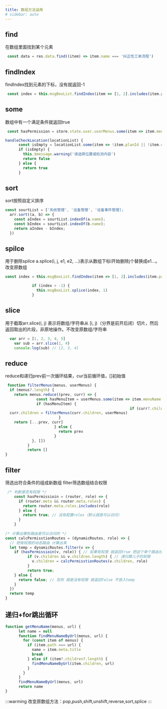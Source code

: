 ```yaml
---
title: 数组方法运用
# sidebar: auto
---
```

## find
在数组里面找到某个元素
```js
 const data = res.data.find((item) => item.name === '纠正性工单流程')
```

## findIndex
findIndex找到元素的下标，没有就返回-1
```js
 const index = this.msgBoxList.findIndex(item => [1, 2].includes(item.params.model))
```

## some
数组中有一个满足条件就返回true
```js
 const hasPermission = store.state.user.userMenus.some(item => item.menuName === to.meta.title)

handleCheckLocation(locationList) {
      const isEmpty = locationList.some(item => !item.planId || !item.checkContent)
      if (isEmpty) {
        this.$message.warning('请选择位置或检测内容')
        return false
      } else {
        return true
      }
```

## sort
sort按照自定义排序
```js
const sourtList = ['系统管理', '设备管理', '设备事件管理];
  arr.sort((a, b) => {
    const aIndex = sourtList.indexOf(a.name);
    const bIndex = sourtList.indexOf(b.name);
    return aIndex - bIndex;
  })
```

## spilce
用于删除spilce a.splice(i, j, e1, e2, ...)表示从数组下标i开始删除j个替换成e1...。改变原数组
```js
const index = this.msgBoxList.findIndex(item => [1, 2].includes(item.params.model))

            if (index > -1) {
              this.msgBoxList.splice(index, 1)
            }
```

## slice
用于截取arr.slice(i, j) 表示将数组/字符串从 [i, j)（分界是前开后闭）切片，然后返回取出的片段，非原地操作。不改变原数组/字符串
```js
  var arr = [1, 2, 3, 4, 5]
    var sub = arr.slice(1, 4)
    console.log(sub) // [2, 3, 4]
```

## reduce
reduce和递归prev前一次循环结果，cur当前循环值，[]初始值
```js
 function filterMenus(menus, userMenus) {
  if (menus?.length) {
    return menus.reduce((prev, curr) => {
              const hasMenuItem = userMenus.some(item => item.menuName === curr.meta.title)
              if (hasMenuItem) {
                                                        if (curr?.children?.length > 1) {
  curr.children = filterMenus(curr.children, userMenus)
                        }                     
    return [...prev, curr]
                      } else {
                        return prev
                      }
            }, [])
          }
          return []
}
```

## filter
筛选出符合条件的组成新数组
filter筛选数组结合权限
```js
 /* 判断是否有权限 */
    const hasPermissioin = (router, role) => {
      if (router.meta && router.meta.roles) {
        return router.meta.roles.includes(role)
      } else {
        return true; // 没有配置roles（默认就是可以访问）
      }
    }
        
/* 计算出哪些路由是可以访问的 */
const calcPermisstionRoutes = (dynamicRoutes, role) => {
  // 把有权限的动态路由 计算出来
  let temp = dynamicRoutes.filter(v => {
    if (hasPermissioin(v, role)) { // 如果有权限 就返回true 把这个单个路由对象 放入temp
          if (v.children && v.children.length) { // 递归算儿子的权限
            v.children = calcPermisstionRoutes(v.children, role)
          }
          return true;
    } else {
      return false; // 否则 就是没有权限 就返回false 不放入temp
    }
  })
  return temp
}
```
## 递归+for跳出循环
```js
function getMenuName(menus, url) {
      let name = null
      function findMenuNameByUrl(menus, url) {
        for (const item of menus) {
          if (item.path === url) {
            name = item.meta.title
            break
          } else if (item?.children?.length) {
            findMenuNameByUrl(item.children, url)
          }
        }
      }
      findMenuNameByUrl(menus, url)
      return name
}
```

:::warming
改变原数组方法：pop,push,shift,unshift,reverse,sort,splice
:::